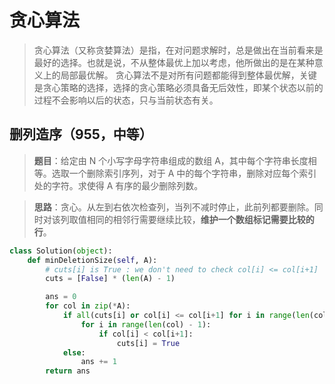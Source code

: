 
# 贪心算法
> 贪心算法（又称贪婪算法）是指，在对问题求解时，总是做出在当前看来是最好的选择。也就是说，不从整体最优上加以考虑，他所做出的是在某种意义上的局部最优解。
> 贪心算法不是对所有问题都能得到整体最优解，关键是贪心策略的选择，选择的贪心策略必须具备无后效性，即某个状态以前的过程不会影响以后的状态，只与当前状态有关。

## 删列造序（955，中等）
> **题目**：给定由 N 个小写字母字符串组成的数组 A，其中每个字符串长度相等。选取一个删除索引序列，对于 A 中的每个字符串，删除对应每个索引处的字符。求使得 A 有序的最少删除列数。

> **思路**：贪心。从左到右依次检查列，当列不减时停止，此前列都要删除。同时对该列取值相同的相邻行需要继续比较，**维护一个数组标记需要比较的行**。

```python
class Solution(object):
    def minDeletionSize(self, A):
        # cuts[i] is True : we don't need to check col[i] <= col[i+1]
        cuts = [False] * (len(A) - 1)

        ans = 0
        for col in zip(*A):
            if all(cuts[i] or col[i] <= col[i+1] for i in range(len(col) - 1)):
                for i in range(len(col) - 1):
                    if col[i] < col[i+1]:
                        cuts[i] = True
            else:
                ans += 1
        return ans
```
